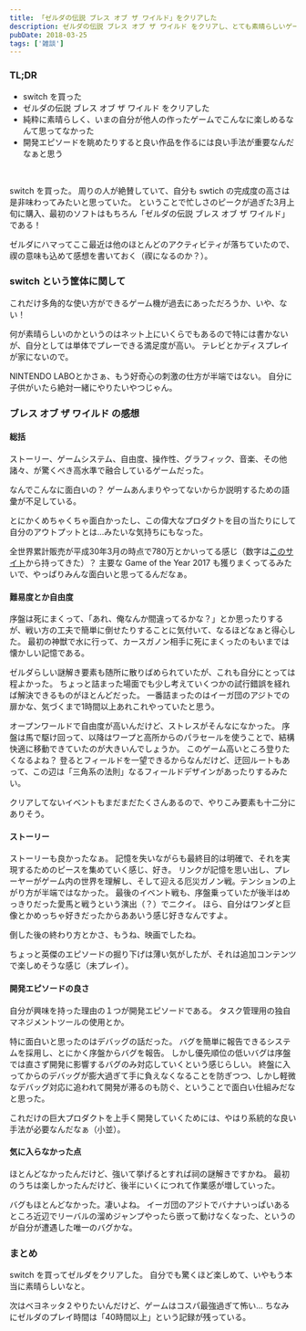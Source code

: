 ```yaml
---
title: 「ゼルダの伝説 ブレス オブ ザ ワイルド」をクリアした
description: ゼルダの伝説 ブレス オブ ザ ワイルド をクリアし、とても素晴らしいゲームだったと振り返るブログ記事。
pubDate: 2018-03-25
tags: ['雑談']
---
```



### TL;DR
- switch を買った
- ゼルダの伝説 ブレス オブ ザ ワイルド をクリアした
- 純粋に素晴らしく、いまの自分が他人の作ったゲームでこんなに楽しめるなんて思ってなかった
- 開発エピソードを眺めたりすると良い作品を作るには良い手法が重要なんだなぁと思う
<br>

switch を買った。
周りの人が絶賛していて、自分も swtich の完成度の高さは是非味わってみたいと思っていた。
ということで忙しさのピークが過ぎた3月上旬に購入、最初のソフトはもちろん「ゼルダの伝説 ブレス オブ ザ ワイルド」である！

ゼルダにハマってここ最近は他のほとんどのアクティビティが落ちていたので、禊の意味も込めて感想を書いておく（禊になるのか？）。

### switch という筐体に関して
これだけ多角的な使い方ができるゲーム機が過去にあっただろうか、いや、ない！

何が素晴らしいのかというのはネット上にいくらでもあるので特には書かないが、自分としては単体でプレーできる満足度が高い。
テレビとかディスプレイが家にないので。

NINTENDO LABOとかさぁ、もう好奇心の刺激の仕方が半端ではない。
自分に子供がいたら絶対一緒にやりたいやつじゃん。

### ブレス オブ ザ ワイルド の感想

#### 総括
ストーリー、ゲームシステム、自由度、操作性、グラフィック、音楽、その他諸々、が驚くべき高水準で融合しているゲームだった。

なんでこんなに面白いの？
ゲームあんまりやってないからか説明するための語彙が不足している。

とにかくめちゃくちゃ面白かったし、この偉大なプロダクトを目の当たりにして自分のアウトプットとは...みたいな気持ちにもなった。

全世界累計販売が平成30年3月の時点で780万とかいってる感じ（数字は[このサイト](http://xn--eckybzahmsm43ab5g5336c9iug.com/news/zelda-botw-cumulative-sales-7-08-million/)から持ってきた）？
主要な Game of the Year 2017 も獲りまくってるみたいで、やっぱりみんな面白いと思ってるんだなぁ。

#### 難易度とか自由度
序盤は死にまくって、「あれ、俺なんか間違ってるかな？」とか思ったりするが、戦い方の工夫で簡単に倒せたりすることに気付いて、なるほどなぁと得心した。
最初の神獣で水に行って、カースガノン相手に死にまくったのもいまでは懐かしい記憶である。

ゼルダらしい謎解き要素も随所に散りばめられていたが、これも自分にとっては程よかった。
ちょっと詰まった場面でも少し考えていくつかの試行錯誤を経れば解決できるものがほとんどだった。
一番詰まったのはイーガ団のアジトでの扉かな、気づくまで1時間以上あれこれやっていたと思う。

オープンワールドで自由度が高いんだけど、ストレスがそんなになかった。
序盤は馬で駆け回って、以降はワープと高所からのパラセールを使うことで、結構快適に移動できていたのが大きいんでしょうか。
このゲーム高いところ登りたくなるよね？
登るとフィールドを一望できるからなんだけど、迂回ルートもあって、この辺は「三角系の法則」なるフィールドデザインがあったりするみたい。

クリアしてないイベントもまだまだたくさんあるので、やりこみ要素も十二分にありそう。

#### ストーリー
ストーリーも良かったなぁ。
記憶を失いながらも最終目的は明確で、それを実現するためのピースを集めていく感じ、好き。
リンクが記憶を思い出し、プレーヤーがゲーム内の世界を理解し、そして迎える厄災ガノン戦。テンションの上がり方が半端ではなかった。
最後のイベント戦も、序盤乗っていたが後半はめっきりだった愛馬と戦うという演出（？）でニクイ。
ほら、自分はワンダと巨像とかめっちゃ好きだったからああいう感じ好きなんですよ。

倒した後の終わり方とかさ、もうね、映画でしたね。

ちょっと英傑のエピソードの掘り下げは薄い気がしたが、それは追加コンテンツで楽しめそうな感じ（未プレイ）。

#### 開発エピソードの良さ
自分が興味を持った理由の１つが開発エピソードである。
タスク管理用の独自マネジメントツールの使用とか。

特に面白いと思ったのはデバッグの話だった。
バグを簡単に報告できるシステムを採用し、とにかく序盤からバグを報告。
しかし優先順位の低いバグは序盤では直さず開発に影響するバグのみ対応していくという感じらしい。
終盤に入ってからのデバッグが膨大過ぎて手に負えなくなることを防ぎつつ、しかし軽微なデバッグ対応に追われて開発が滞るのも防ぐ、ということで面白い仕組みだなと思った。

これだけの巨大プロダクトを上手く開発していくためには、やはり系統的な良い手法が必要なんだなぁ（小並）。

#### 気に入らなかった点
ほとんどなかったんだけど、強いて挙げるとすれば祠の謎解きですかね。
最初のうちは楽しかったんだけど、後半にいくにつれて作業感が増していった。

バグもほとんどなかった。凄いよね。
イーガ団のアジトでバナナいっぱいあるところ近辺でリーバルの溜めジャンプやったら嵌って動けなくなった、というのが自分が遭遇した唯一のバグかな。

### まとめ
switch を買ってゼルダをクリアした。
自分でも驚くほど楽しめて、いやもう本当に素晴らしいなと。

次はベヨネッタ２やりたいんだけど、ゲームはコスパ最強過ぎて怖い...
ちなみにゼルダのプレイ時間は「40時間以上」という記録が残っている。
